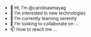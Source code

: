 - 👋 Hi, I’m @carolinaamayag
- 👀 I’m interested in new technologies
- 🌱 I’m currently learning serenity
- 💞️ I’m looking to collaborate on ...
- 📫 How to reach me ...

<!---
carolinaamayag/carolinaamayag is a ✨ special ✨ repository because its `README.md` (this file) appears on your GitHub profile.
You can click the Preview link to take a look at your changes.
--->

